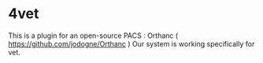 # 4vet
This is a plugin for an open-source PACS : Orthanc ( https://github.com/jodogne/Orthanc )
Our system is working specifically for vet. 

